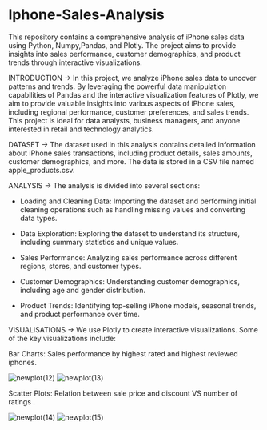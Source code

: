 # Iphone-Sales-Analysis

This repository contains a comprehensive analysis of iPhone sales data using Python, Numpy,Pandas, and Plotly. The project aims to provide insights into sales performance, customer demographics, and product trends through interactive visualizations.


INTRODUCTION -> In this project, we analyze iPhone sales data to uncover patterns and trends. By leveraging the powerful data manipulation capabilities of Pandas and the interactive visualization features of Plotly, we aim to provide valuable insights into various aspects of iPhone sales, including regional performance, customer preferences, and sales trends. This project is ideal for data analysts, business managers, and anyone interested in retail and technology analytics.


DATASET -> The dataset used in this analysis contains detailed information about iPhone sales transactions, including product details, sales amounts, customer demographics, and more. The data is stored in a CSV file named apple_products.csv.


ANALYSIS -> The analysis is divided into several sections:

* Loading and Cleaning Data: Importing the dataset and performing initial cleaning operations such as handling missing values and converting data types.

* Data Exploration: Exploring the dataset to understand its structure, including summary statistics and unique values.

* Sales Performance: Analyzing sales performance across different regions, stores, and customer types.

* Customer Demographics: Understanding customer demographics, including age and gender distribution.

* Product Trends: Identifying top-selling iPhone models, seasonal trends, and product performance over time.


VISUALISATIONS -> We use Plotly to create interactive visualizations. Some of the key visualizations include:

Bar Charts: Sales performance by highest rated and highest reviewed iphones.

![newplot(12)](https://github.com/user-attachments/assets/3d6ea101-4fbd-45d4-898a-3405a6a23d83)
![newplot(13)](https://github.com/user-attachments/assets/027bc7e3-3067-4d73-83d3-ad43c9d89215)

Scatter Plots: Relation between sale price and discount VS number of ratings .

![newplot(14)](https://github.com/user-attachments/assets/cd5eceb8-0a12-4577-b91f-d5a0b9051c13)
![newplot(15)](https://github.com/user-attachments/assets/83ec92fc-9751-43a9-b88a-77c08d1df1f4)

